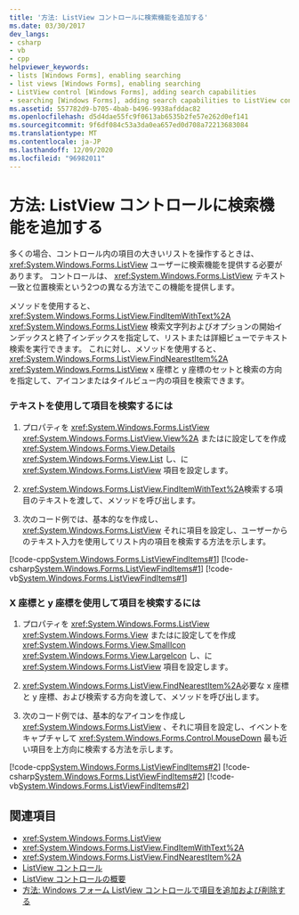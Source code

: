```yaml
---
title: '方法: ListView コントロールに検索機能を追加する'
ms.date: 03/30/2017
dev_langs:
- csharp
- vb
- cpp
helpviewer_keywords:
- lists [Windows Forms], enabling searching
- list views [Windows Forms], enabling searching
- ListView control [Windows Forms], adding search capabilities
- searching [Windows Forms], adding search capabilities to ListView control
ms.assetid: 557782d9-b705-4bab-b496-9938afddac82
ms.openlocfilehash: d5d4dae55fc9f0613ab6535b2fe57e262d0ef141
ms.sourcegitcommit: 9f6df084c53a3da0ea657ed0d708a72213683084
ms.translationtype: MT
ms.contentlocale: ja-JP
ms.lasthandoff: 12/09/2020
ms.locfileid: "96982011"
---
```

# <a name="how-to-add-search-capabilities-to-a-listview-control"></a>方法: ListView コントロールに検索機能を追加する
多くの場合、コントロール内の項目の大きいリストを操作するときは、 <xref:System.Windows.Forms.ListView> ユーザーに検索機能を提供する必要があります。 コントロールは、 <xref:System.Windows.Forms.ListView> テキスト一致と位置検索という2つの異なる方法でこの機能を提供します。  
  
 メソッドを使用すると、 <xref:System.Windows.Forms.ListView.FindItemWithText%2A> <xref:System.Windows.Forms.ListView> 検索文字列およびオプションの開始インデックスと終了インデックスを指定して、リストまたは詳細ビューでテキスト検索を実行できます。 これに対し、メソッドを使用すると、 <xref:System.Windows.Forms.ListView.FindNearestItem%2A> <xref:System.Windows.Forms.ListView> x 座標と y 座標のセットと検索の方向を指定して、アイコンまたはタイルビュー内の項目を検索できます。  
  
### <a name="to-find-an-item-using-text"></a>テキストを使用して項目を検索するには  
  
1. プロパティを <xref:System.Windows.Forms.ListView> <xref:System.Windows.Forms.ListView.View%2A> またはに設定してを作成 <xref:System.Windows.Forms.View.Details> <xref:System.Windows.Forms.View.List> し、に <xref:System.Windows.Forms.ListView> 項目を設定します。  
  
2. <xref:System.Windows.Forms.ListView.FindItemWithText%2A>検索する項目のテキストを渡して、メソッドを呼び出します。  
  
3. 次のコード例では、基本的なを作成し、 <xref:System.Windows.Forms.ListView> それに項目を設定し、ユーザーからのテキスト入力を使用してリスト内の項目を検索する方法を示します。  
  
 [!code-cpp[System.Windows.Forms.ListViewFindItems#1](~/samples/snippets/cpp/VS_Snippets_Winforms/System.Windows.Forms.ListViewFindItems/cpp/form1.cpp#1)]
 [!code-csharp[System.Windows.Forms.ListViewFindItems#1](~/samples/snippets/csharp/VS_Snippets_Winforms/System.Windows.Forms.ListViewFindItems/CS/form1.cs#1)]
 [!code-vb[System.Windows.Forms.ListViewFindItems#1](~/samples/snippets/visualbasic/VS_Snippets_Winforms/System.Windows.Forms.ListViewFindItems/VB/form1.vb#1)]  
  
### <a name="to-find-an-item-using-x--and-y-coordinates"></a>X 座標と y 座標を使用して項目を検索するには  
  
1. プロパティを <xref:System.Windows.Forms.ListView> <xref:System.Windows.Forms.View> またはに設定してを作成 <xref:System.Windows.Forms.View.SmallIcon> <xref:System.Windows.Forms.View.LargeIcon> し、に <xref:System.Windows.Forms.ListView> 項目を設定します。  
  
2. <xref:System.Windows.Forms.ListView.FindNearestItem%2A>必要な x 座標と y 座標、および検索する方向を渡して、メソッドを呼び出します。  
  
3. 次のコード例では、基本的なアイコンを作成し <xref:System.Windows.Forms.ListView> 、それに項目を設定し、イベントをキャプチャして <xref:System.Windows.Forms.Control.MouseDown> 最も近い項目を上方向に検索する方法を示します。  
  
 [!code-cpp[System.Windows.Forms.ListViewFindItems#2](~/samples/snippets/cpp/VS_Snippets_Winforms/System.Windows.Forms.ListViewFindItems/cpp/form1.cpp#2)]
 [!code-csharp[System.Windows.Forms.ListViewFindItems#2](~/samples/snippets/csharp/VS_Snippets_Winforms/System.Windows.Forms.ListViewFindItems/CS/form1.cs#2)]
 [!code-vb[System.Windows.Forms.ListViewFindItems#2](~/samples/snippets/visualbasic/VS_Snippets_Winforms/System.Windows.Forms.ListViewFindItems/VB/form1.vb#2)]  
  
## <a name="see-also"></a>関連項目

- <xref:System.Windows.Forms.ListView>
- <xref:System.Windows.Forms.ListView.FindItemWithText%2A>
- <xref:System.Windows.Forms.ListView.FindNearestItem%2A>
- [ListView コントロール](listview-control-windows-forms.md)
- [ListView コントロールの概要](listview-control-overview-windows-forms.md)
- [方法: Windows フォーム ListView コントロールで項目を追加および削除する](how-to-add-and-remove-items-with-the-windows-forms-listview-control.md)
